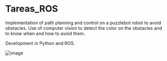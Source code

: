 # Tareas_ROS

Implementation of path planning and control on a puzzlebot robot to avoid obstacles. 
Use of computer vision to detect the color on the obstacles and to know when and how to avoid them.

Development in Python and ROS.

![image](https://user-images.githubusercontent.com/51099544/226975883-4fdcf82e-0b1a-4b23-9f98-ada82f5a9ff7.png)
